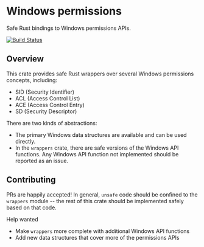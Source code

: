# Windows permissions

Safe Rust bindings to Windows permissions APIs.

[![Build Status](https://travis-ci.com/danieldulaney/windows-permissions-rs.svg?branch=master)](https://travis-ci.com/danieldulaney/windows-permissions-rs)

## Overview

This crate provides safe Rust wrappers over several Windows permissions concepts,
including:

- SID (Security Identifier)
- ACL (Access Control List)
- ACE (Access Control Entry)
- SD (Security Descriptor)

There are two kinds of abstractions:

- The primary Windows data structures are available and can be used directly.
- In the `wrappers` crate, there are safe versions of the Windows API functions.
  Any Windows API function not implemented should be reported as an issue.

## Contributing

PRs are happily accepted! In general, `unsafe` code should be confined to the
`wrappers` module -- the rest of this crate should be implemented 
safely based on that code.

Help wanted
- Make `wrappers` more complete with additional Windows API functions
- Add new data structures that cover more of the permissions APIs
